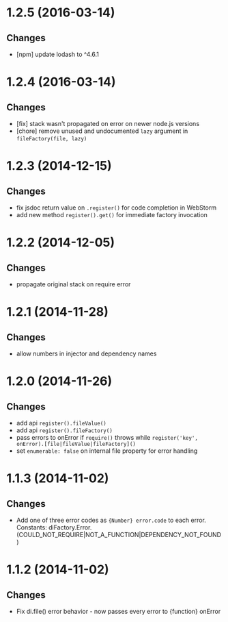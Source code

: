 # 1.2.5 (2016-03-14)

## Changes

- [npm] update lodash to ^4.6.1

# 1.2.4 (2016-03-14)

## Changes

- [fix] stack wasn't propagated on error on newer node.js versions
- [chore] remove unused and undocumented `lazy` argument in `fileFactory(file, lazy)`

# 1.2.3 (2014-12-15)

## Changes

- fix jsdoc return value on `.register()` for code completion in WebStorm
- add new method `register().get()` for immediate factory invocation

# 1.2.2 (2014-12-05)

## Changes

- propagate original stack on require error

# 1.2.1 (2014-11-28)

## Changes

- allow numbers in injector and dependency names

# 1.2.0 (2014-11-26)

## Changes

- add api `register().fileValue()`
- add api `register().fileFactory()`
- pass errors to onError if `require()` throws while `register('key', onError).[file|fileValue|fileFactory]()`
- set `enumerable: false` on internal file property for error handling

# 1.1.3 (2014-11-02)

## Changes

- Add one of three error codes as `{Number} error.code` to each error. Constants: diFactory.Error.(COULD_NOT_REQUIRE|NOT_A_FUNCTION|DEPENDENCY_NOT_FOUND)

# 1.1.2 (2014-11-02)

## Changes

- Fix di.file() error behavior - now passes every error to {function} onError
